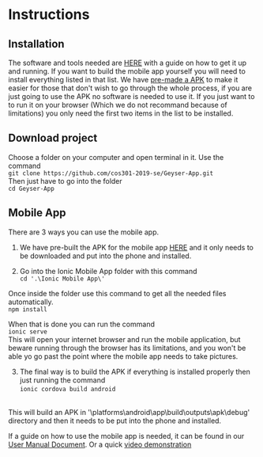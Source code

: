 # Instructions

## Installation
The software and tools needed are [HERE](Installation.md) with a guide on how to get it up and running.
If you want to build the mobile app yourself you will need to install everything listed in that list.
We have [pre-made a APK](./APK/Latest.apk) to make it easier for those that don't wish to go through the whole process,
if you are just going to use the APK no software is needed to use it. 
If you just want to to run it on your browser (Which we do not recommand because of limitations) you only need the first two items in the list to be installed.

## Download project
Choose a folder on your computer and open terminal in it.
Use the command <br>
`git clone https://github.com/cos301-2019-se/Geyser-App.git`
<br>
Then just have to go into the folder
<br>
`cd Geyser-App`
<br>

## Mobile App
There are 3 ways you can use the mobile app.
1. We have pre-built the APK for the mobile app [HERE](./APK/Latest.apk) and it only needs to be downloaded and put into the phone and installed.

2. Go into the Ionic Mobile App folder with this command <br>
`cd '.\Ionic Mobile App\'`

Once inside the folder use this command to get all the needed files automatically.
<br>
`npm install`

When that is done you can run the command <br>
`ionic serve`
<br>
This will open your internet browser and run the mobile application,
but beware running through the browser has its limitations, and
you won't be able yo go past the point where the mobile app needs to
take pictures.

3. The final way is to build the APK if everything is installed properly then just running the command  <br>
`ionic cordova build android`
<br>
This will build an APK in '\platforms\android\app\build\outputs\apk\debug' directory and then it needs to be put into the phone and installed.

If a guide on how to use the mobile app is needed, it can be found in our [User Manual Document](/Documentation/User%20Manual/User%20manual%20Final%20one.pdf). Or a quick [video demonstration](https://www.youtube.com/watch?v=xDqgnfOv5bI&feature=youtu.be)